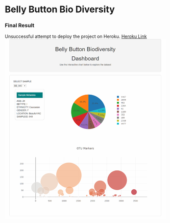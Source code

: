 # Belly Button Bio Diversity
### Final Result 
Unsuccessful attempt to deploy the project on Heroku. [Heroku Link](https://pure-hamlet-97961.herokuapp.com/)
![MyWebsite](https://raw.githubusercontent.com/SwatiGiri/Belly_Button_Biodiversity/master/final.png)
